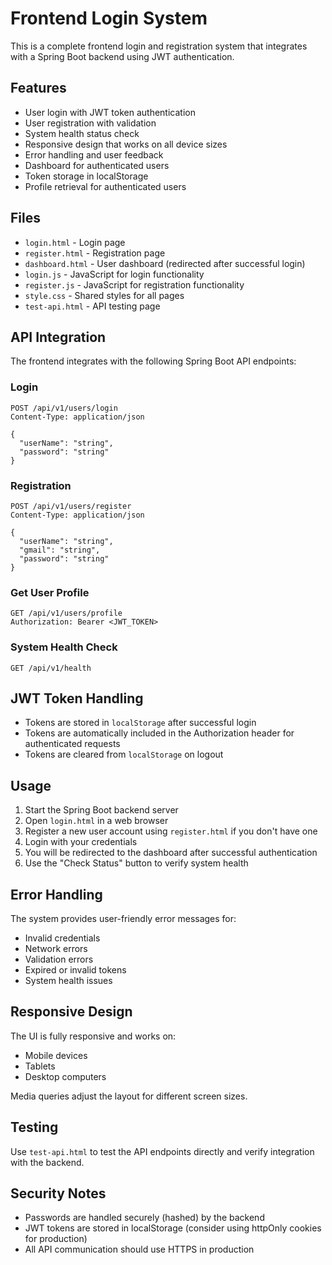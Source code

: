 # Frontend Login System

This is a complete frontend login and registration system that integrates with a Spring Boot backend using JWT authentication.

## Features

- User login with JWT token authentication
- User registration with validation
- System health status check
- Responsive design that works on all device sizes
- Error handling and user feedback
- Dashboard for authenticated users
- Token storage in localStorage
- Profile retrieval for authenticated users

## Files

- `login.html` - Login page
- `register.html` - Registration page
- `dashboard.html` - User dashboard (redirected after successful login)
- `login.js` - JavaScript for login functionality
- `register.js` - JavaScript for registration functionality
- `style.css` - Shared styles for all pages
- `test-api.html` - API testing page

## API Integration

The frontend integrates with the following Spring Boot API endpoints:

### Login
```
POST /api/v1/users/login
Content-Type: application/json

{
  "userName": "string",
  "password": "string"
}
```

### Registration
```
POST /api/v1/users/register
Content-Type: application/json

{
  "userName": "string",
  "gmail": "string",
  "password": "string"
}
```

### Get User Profile
```
GET /api/v1/users/profile
Authorization: Bearer <JWT_TOKEN>
```

### System Health Check
```
GET /api/v1/health
```

## JWT Token Handling

- Tokens are stored in `localStorage` after successful login
- Tokens are automatically included in the Authorization header for authenticated requests
- Tokens are cleared from `localStorage` on logout

## Usage

1. Start the Spring Boot backend server
2. Open `login.html` in a web browser
3. Register a new user account using `register.html` if you don't have one
4. Login with your credentials
5. You will be redirected to the dashboard after successful authentication
6. Use the "Check Status" button to verify system health

## Error Handling

The system provides user-friendly error messages for:
- Invalid credentials
- Network errors
- Validation errors
- Expired or invalid tokens
- System health issues

## Responsive Design

The UI is fully responsive and works on:
- Mobile devices
- Tablets
- Desktop computers

Media queries adjust the layout for different screen sizes.

## Testing

Use `test-api.html` to test the API endpoints directly and verify integration with the backend.

## Security Notes

- Passwords are handled securely (hashed) by the backend
- JWT tokens are stored in localStorage (consider using httpOnly cookies for production)
- All API communication should use HTTPS in production